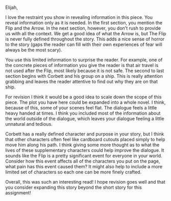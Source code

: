 Elijah,

I love the restraint you show in revealing information in this piece. You reveal information only as it is needed. In the first section, you mention the Flip and the Arrow. In the next section, however, you don't rush to provide us with all the context. We get a good idea of what the Arrow is, but The Flip is never fully defined throughout the story. This adds a nice sense of horror to the story (gaps the reader can fill with their own experiences of fear will always be the most scary). 

You use this limited information to surprise the reader. For example, one of the concrete pieces of information you give the reader is that air travel is not used after the Flip, most likely because it is not safe. The second to last section begins with Corbett and his group on a ship. This is really attention grabbing and leaves the reader attentive to find out why they are on that ship.

For revision I think it would be a good idea to scale down the scope of this piece. The plot you have here could be expanded into a whole novel. I think, because of this, some of your scenes feel flat. The dialogue feels a little heavy handed at times. I think you included most of the information about the world outside of the dialogue, which leaves your dialogue feeling a little unnatural and tedious.

Corbett has a really defined character and purpose in your story, but I think that other characters often feel like cardboard cutouts placed simply to help move him along his path. I think giving some more thought as to what the lives of these supplementary characters could help improve the dialogue. It sounds like the Flip is a pretty significant event for everyone in your world. Consider how this event affects all of the characters you put on the page, what pain has this event caused them? It might also help to include a more limited set of characters so each one can be more finely crafted.

Overall, this was such an interesting read! I hope revision goes well and that you consider expanding this story beyond the short story for this assignment!